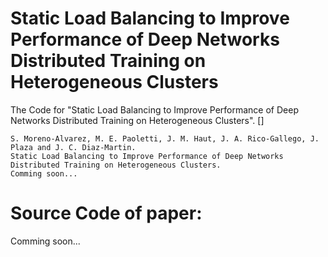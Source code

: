 # Static Load Balancing to Improve Performance of Deep Networks Distributed Training on Heterogeneous Clusters
The Code for "Static Load Balancing to Improve Performance of Deep Networks Distributed Training on Heterogeneous Clusters". []
```
S. Moreno-Alvarez, M. E. Paoletti, J. M. Haut, J. A. Rico-Gallego, J. Plaza and J. C. Diaz-Martin.
Static Load Balancing to Improve Performance of Deep Networks Distributed Training on Heterogeneous Clusters.
Comming soon...
```

# Source Code of paper:
Comming soon...
